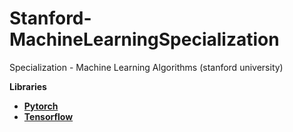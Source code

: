 # Stanford-MachineLearningSpecialization
Specialization - Machine Learning Algorithms (stanford university)

**Libraries** <br>
 - **[Pytorch](https://github.com/Saif-Ur-Rehman99/Stanford-MachineLearningSpecialization/tree/main/DeepLearning/Libraries/PyTorch)** <br>
 - **[Tensorflow](https://github.com/Saif-Ur-Rehman99/Stanford-MachineLearningSpecialization/tree/main/DeepLearning/Libraries/Tensorflow)**
